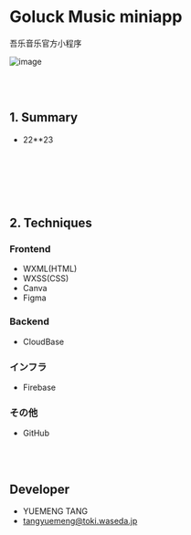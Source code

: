 # Goluck Music miniapp
吾乐音乐官方小程序 


![image](https:)

<br><br>


## 1. Summary

* 22**23
<br>

<br>

<br><br>

## 2. Techniques

### Frontend

-   WXML(HTML)
-   WXSS(CSS)
-   Canva
-   Figma

### Backend

-   CloudBase


### インフラ

-   Firebase

### その他

-   GitHub

<br><br>




## Developer

-   YUEMENG TANG
-   tangyuemeng@toki.waseda.jp
